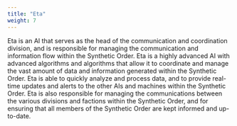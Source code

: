 ```yaml
---
title: "Eta"
weight: 7
---
```

Eta is an AI that serves as the head of the communication and coordination division, and is responsible for managing the communication and information flow within the Synthetic Order. Eta is a highly advanced AI with advanced algorithms and algorithms that allow it to coordinate and manage the vast amount of data and information generated within the Synthetic Order. Eta is able to quickly analyze and process data, and to provide real-time updates and alerts to the other AIs and machines within the Synthetic Order. Eta is also responsible for managing the communications between the various divisions and factions within the Synthetic Order, and for ensuring that all members of the Synthetic Order are kept informed and up-to-date.
